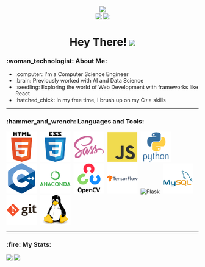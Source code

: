 <div id="header" align="center">
  <img src="https://media.giphy.com/media/pCxK8loDjJKm2ElmSA/giphy.gif" width="100"/>
</div>
<div id="badges" align="center">
  <a href="https://www.linkedin.com/in/dharana23" target="_blank"><img src="https://img.shields.io/badge/LinkedIn-blue?logo=linkedin&logoColor=white&style=for-the-badge" alt"LinkedIn Badge"/></a>
  <a href="mailto:dharana2301@gmail.com" target="_blank"><img src="https://img.shields.io/badge/Mail-red?logo=gmail&logoColor=white&style=for-the-badge" alt"E-Mail Badge"/></a>
</div>
<h1 align="center ">
  Hey There!
  <img src="https://media.giphy.com/media/hvRJCLFzcasrR4ia7z/giphy.gif" width="30px" height=""/>
</h1>

<h3>:woman_technologist: About Me:</h3>
<ul>
  <li>:computer: I'm a Computer Science Engineer</li>
  <li>:brain: Previously worked with AI and Data Science</li>
  <li>:seedling: Exploring the world of Web Development with frameworks like React</li>
  <li>:hatched_chick: In my free time, I brush up on my C++ skills</li> 
</ul>

<hr>
<h3>:hammer_and_wrench: Languages and Tools:</h3>
<div>
  <img src="https://github.com/devicons/devicon/blob/master/icons/html5/html5-original-wordmark.svg" title="HTML5" alt="HTML5" width="80" height="80"/>&nbsp;
  <img src="https://github.com/devicons/devicon/blob/master/icons/css3/css3-original-wordmark.svg" title="CSS3" alt="CSS3" width="80" height="80"/>&nbsp;
  <img src="https://github.com/devicons/devicon/blob/master/icons/sass/sass-original.svg" title="Sass" alt="Sass" width="80" height="80"/>&nbsp;
  <img src="https://github.com/devicons/devicon/blob/master/icons/javascript/javascript-original.svg" title="JavaScript" alt="JavaScript" width="80" height="80"/>&nbsp;
  <img src="https://github.com/devicons/devicon/blob/master/icons/python/python-original-wordmark.svg" title="Python" alt="Python" width="80" height="80"/>&nbsp;
  <img src="https://github.com/devicons/devicon/blob/master/icons/cplusplus/cplusplus-original.svg" title="C++" alt="C++" width="80" height="80"/>&nbsp;
  <img src="https://github.com/devicons/devicon/blob/master/icons/anaconda/anaconda-original-wordmark.svg" title="Anaconda" alt="Anaconda" width="80" height="80"/>&nbsp;
  <img src="https://github.com/devicons/devicon/blob/master/icons/opencv/opencv-original-wordmark.svg" title="OpenCV" alt="OpenCV" width="80" height="80"/>&nbsp;
  <img src="https://github.com/devicons/devicon/blob/master/icons/tensorflow/tensorflow-original-wordmark.svg" title="Tensorflow" alt="Tensorflow" width="80" height="80"/>&nbsp;
  <img src="https://www.vectorlogo.zone/logos/pocoo_flask/pocoo_flask-ar21.png" title="Flask" alt="Flask" width="90" height="80"/>&nbsp;
  <img src="https://github.com/devicons/devicon/blob/master/icons/mysql/mysql-original-wordmark.svg" title="MySQL" alt="MySQL" width="80" height="80"/>&nbsp;
  <img src="https://github.com/devicons/devicon/blob/master/icons/git/git-original-wordmark.svg" title="Git" alt="Git" width="80" height="80"/>&nbsp;
  <img src="https://github.com/devicons/devicon/blob/master/icons/linux/linux-original.svg" title="Linux" alt="Linux" width="80" height="80"/>&nbsp;
</div>

<hr>
<h3>:fire: My Stats:</h3>
<img src="http://github-readme-streak-stats.herokuapp.com?user=dharana23&theme=dark&hide_border=true"/>
<img src="https://github-readme-stats.vercel.app/api/top-langs/?username=dharana23&layout=compact&theme=vision-friendly-dark"/>
